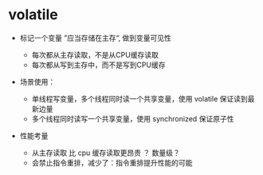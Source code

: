 # volatile

- 标记一个变量 ”应当存储在主存“, 做到变量可见性
  - 每次都从主存读取，不是从CPU缓存读取
  - 每次都从写到主存中，而不是写到CPU缓存

- 场景使用：
  - 单线程写变量，多个线程同时读一个共享变量，使用 volatile 保证读到最新边量
  - 多个线程同时读写一个共享变量，使用 synchronized 保证原子性

- 性能考量
  - 从主存读取 比 cpu 缓存读取更昂贵 ？ 数量级？
  - 会禁止指令重排，减少了：指令重排提升性能的可能
